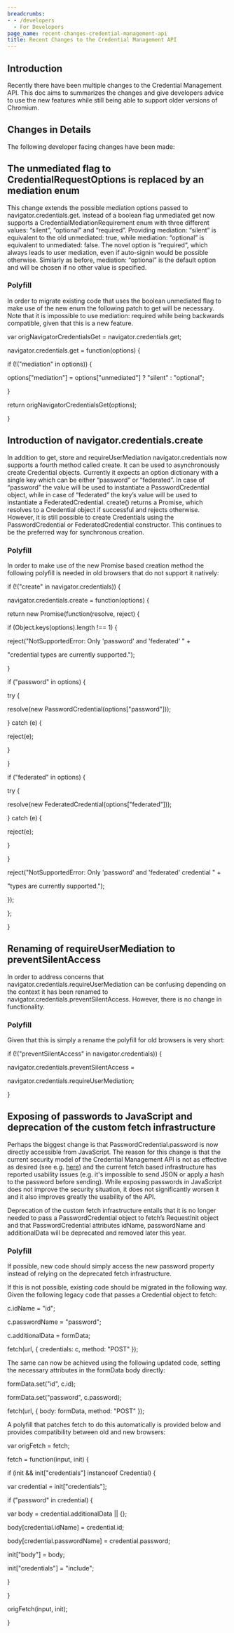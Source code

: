 ```yaml
---
breadcrumbs:
- - /developers
  - For Developers
page_name: recent-changes-credential-management-api
title: Recent Changes to the Credential Management API
---
```


## Introduction

Recently there have been multiple changes to the Credential Management API. This
doc aims to summarizes the changes and give developers advice to use the new
features while still being able to support older versions of Chromium.

## Changes in Details

The following developer facing changes have been made:

## The unmediated flag to CredentialRequestOptions is replaced by an mediation enum

This change extends the possible mediation options passed to
navigator.credentials.get. Instead of a boolean flag unmediated get now supports
a CredentialMediationRequirement enum with three different values: “silent”,
“optional” and “required”. Providing mediation: “silent” is equivalent to the
old unmediated: true, while mediation: “optional” is equivalent to unmediated:
false. The novel option is “required”, which always leads to user mediation,
even if auto-signin would be possible otherwise. Similarly as before, mediation:
“optional” is the default option and will be chosen if no other value is
specified.

### Polyfill

In order to migrate existing code that uses the boolean unmediated flag to make
use of the new enum the following patch to get will be necessary. Note that it
is impossible to use mediation: required while being backwards compatible, given
that this is a new feature.

var origNavigatorCredentialsGet = navigator.credentials.get;

navigator.credentials.get = function(options) {

if (!("mediation" in options)) {

options\["mediation"\] = options\["unmediated"\] ? "silent" : "optional";

}

return origNavigatorCredentialsGet(options);

}

## Introduction of navigator.credentials.create

In addition to get, store and requireUserMediation navigator.credentials now
supports a fourth method called create. It can be used to asynchronously create
Credential objects. Currently it expects an option dictionary with a single key
which can be either “password” or “federated”. In case of “password” the value
will be used to instantiate a PasswordCredential object, while in case of
“federated” the key’s value will be used to instantiate a FederatedCredential.
create() returns a Promise, which resolves to a Credential object if successful
and rejects otherwise. However, it is still possible to create Credentials using
the PasswordCredential or FederatedCredential constructor. This continues to be
the preferred way for synchronous creation.

### Polyfill

In order to make use of the new Promise based creation method the following
polyfill is needed in old browsers that do not support it natively:

if (!("create" in navigator.credentials)) {

navigator.credentials.create = function(options) {

return new Promise(function(resolve, reject) {

if (Object.keys(options).length !== 1) {

reject("NotSupportedError: Only 'password' and 'federated' " +

"credential types are currently supported.");

}

if ("password" in options) {

try {

resolve(new PasswordCredential(options\["password"\]));

} catch (e) {

reject(e);

}

}

if ("federated" in options) {

try {

resolve(new FederatedCredential(options\["federated"\]));

} catch (e) {

reject(e);

}

}

reject("NotSupportedError: Only 'password' and 'federated' credential " +

"types are currently supported.");

});

};

}

## Renaming of requireUserMediation to preventSilentAccess

In order to address concerns that navigator.credentials.requireUserMediation can
be confusing depending on the context it has been renamed to
navigator.credentials.preventSilentAccess. However, there is no change in
functionality.

### Polyfill

Given that this is simply a rename the polyfill for old browsers is very short:

if (!("preventSilentAccess" in navigator.credentials)) {

navigator.credentials.preventSilentAccess =

navigator.credentials.requireUserMediation;

}

## Exposing of passwords to JavaScript and deprecation of the custom fetch infrastructure

Perhaps the biggest change is that PasswordCredential.password is now directly
accessible from JavaScript. The reason for this change is that the current
security model of the Credential Management API is not as effective as desired
(see e.g.
[here](https://github.com/w3c/webappsec-credential-management/issues/58)) and
the current fetch based infrastructure has reported usability issues (e.g. it's
impossible to send JSON or apply a hash to the password before sending). While
exposing passwords in JavaScript does not improve the security situation, it
does not significantly worsen it and it also improves greatly the usability of
the API.

Deprecation of the custom fetch infrastructure entails that it is no longer
needed to pass a PasswordCredential object to fetch’s RequestInit object and
that PasswordCredential attributes idName, passwordName and additionalData will
be deprecated and removed later this year.

### Polyfill

If possible, new code should simply access the new password property instead of
relying on the deprecated fetch infrastructure.

If this is not possible, existing code should be migrated in the following way.
Given the following legacy code that passes a Credential object to fetch:

c.idName = "id";

c.passwordName = "password";

c.additionalData = formData;

fetch(url, { credentials: c, method: "POST" });

The same can now be achieved using the following updated code, setting the
necessary attributes in the formData body directly:

formData.set("id", c.id);

formData.set("password", c.password);

fetch(url, { body: formData, method: "POST" });

A polyfill that patches fetch to do this automatically is provided below and
provides compatibility between old and new browsers:

var origFetch = fetch;

fetch = function(input, init) {

if (init && init\["credentials"\] instanceof Credential) {

var credential = init\["credentials"\];

if ("password" in credential) {

var body = credential.additionalData || {};

body\[credential.idName\] = credential.id;

body\[credential.passwordName\] = credential.password;

init\["body"\] = body;

init\["credentials"\] = "include";

}

}

origFetch(input, init);

}

